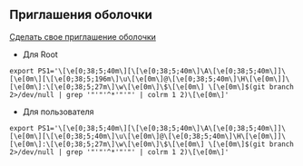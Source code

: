 ## Приглашения оболочки
[Сделать свое приглашение оболочки](https://scriptim.github.io/bash-prompt-generator/)

- Для Root
```
export PS1='\[\e[0;38;5;40m\][\[\e[0;38;5;40m\]\A\[\e[0;38;5;40m\]]\[\e[0m\][\[\e[0;38;5;196m\]\u\[\e[0m\]@\[\e[0;38;5;40m\]\H\[\e[0m\]]\[\e[0m\]:\[\e[0;38;5;27m\]\w\[\e[0m\]\$\[\e[0m\] \[\e[0m\]$(git branch 2>/dev/null | grep '"'"'^*'"'"' | colrm 1 2)\[\e[0m\]'
```

- Для пользователя
```
export PS1='\[\e[0;38;5;40m\][\[\e[0;38;5;40m\]\A\[\e[0;38;5;40m\]]\[\e[0m\][\[\e[0;38;5;40m\]\u\[\e[0m\]@\[\e[0;38;5;40m\]\H\[\e[0m\]]\[\e[0m\]:\[\e[0;38;5;27m\]\w\[\e[0m\]\$\[\e[0m\] \[\e[0m\]$(git branch 2>/dev/null | grep '"'"'^*'"'"' | colrm 1 2)\[\e[0m\]'
```

